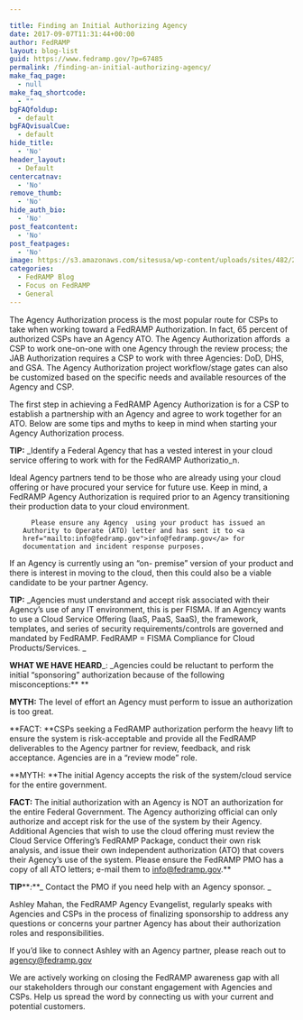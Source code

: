 ```yaml
---

title: Finding an Initial Authorizing Agency
date: 2017-09-07T11:31:44+00:00
author: FedRAMP
layout: blog-list
guid: https://www.fedramp.gov/?p=67485
permalink: /finding-an-initial-authorizing-agency/
make_faq_page:
  - null
make_faq_shortcode:
  - ""
bgFAQfoldup:
  - default
bgFAQvisualCue:
  - default
hide_title:
  - 'No'
header_layout:
  - Default
centercatnav:
  - 'No'
remove_thumb:
  - 'No'
hide_auth_bio:
  - 'No'
post_featcontent:
  - 'No'
post_featpages:
  - 'No'
image: https://s3.amazonaws.com/sitesusa/wp-content/uploads/sites/482/2017/09/Screen-Shot-2017-09-07-at-11.32.54-AM.png
categories:
  - FedRAMP Blog
  - Focus on FedRAMP
  - General
---
```

The Agency Authorization process is the most popular route for CSPs to take when working toward a FedRAMP Authorization. In fact, 65 percent of authorized CSPs have an Agency ATO. The Agency Authorization affords  a CSP to work one-on-one with one Agency through the review process; the JAB Authorization requires a CSP to work with three Agencies: DoD, DHS, and GSA. The Agency Authorization project workflow/stage gates can also be customized based on the specific needs and available resources of the Agency and CSP. 

The first step in achieving a FedRAMP Agency Authorization is for a CSP to establish a partnership with an Agency and agree to work together for an ATO. Below are some tips and myths to keep in mind when starting your Agency Authorization process. 

**TIP:** _Identify a Federal Agency that has a vested interest in your cloud service offering to work with for the FedRAMP Authorizatio_n.


  Ideal Agency partners tend to be those who are already using your cloud offering or have procured your service for future use. Keep in mind, a FedRAMP Agency Authorization is required prior to an Agency transitioning their production data to your cloud environment.  <ul>
    
      Please ensure any Agency  using your product has issued an Authority to Operate (ATO) letter and has sent it to <a href="mailto:info@fedramp.gov">info@fedramp.gov</a> for documentation and incident response purposes. 
    
  </ul>



  If an Agency is currently using an “on- premise” version of your product and there is interest in moving to the cloud, then this could also be a viable candidate to be your partner Agency.


**TIP:** _Agencies must understand and accept risk associated with their Agency’s use of any IT environment, this is per FISMA. If an Agency wants to use a Cloud Service Offering (IaaS, PaaS, SaaS), the framework, templates, and series of security requirements/controls are governed and mandated by FedRAMP. FedRAMP = FISMA Compliance for Cloud Products/Services. _

**WHAT WE HAVE HEARD**_: _Agencies could be reluctant to perform the initial “sponsoring” authorization because of the following misconceptions:** **


  **MYTH:** The level of effort an Agency must perform to issue an authorization is too great.



  **FACT: **CSPs seeking a FedRAMP authorization perform the heavy lift to ensure the system is risk-acceptable and provide all the FedRAMP deliverables to the Agency partner for review, feedback, and risk acceptance. Agencies are in a “review mode” role.



  **MYTH: **The initial Agency accepts the risk of the system/cloud service for the entire government.



  **FACT:** The initial authorization with an Agency is NOT an authorization for the entire Federal Government. The Agency authorizing official can only authorize and accept risk for the use of the system by their Agency. Additional Agencies that wish to use the cloud offering must review the Cloud Service Offering’s FedRAMP Package, conduct their own risk analysis, and issue their own independent authorization (ATO) that covers their Agency’s use of the system. Please ensure the FedRAMP PMO has a copy of all ATO letters; e-mail them to <a href="mailto:info@fedramp.gov">info@fedramp.gov</a>.** 


**TIP****_:_**_ Contact the PMO if you need help with an Agency sponsor. _


  Ashley Mahan, the FedRAMP Agency Evangelist, regularly speaks with Agencies and CSPs in the process of finalizing sponsorship to address any questions or concerns your partner Agency has about their authorization roles and responsibilities.


  If you’d like to connect Ashley with an Agency partner, please reach out to <a href="mailto:agency@fedramp.gov">agency@fedramp.gov</a>


We are actively working on closing the FedRAMP awareness gap with all our stakeholders through our constant engagement with Agencies and CSPs. Help us spread the word by connecting us with your current and potential customers.